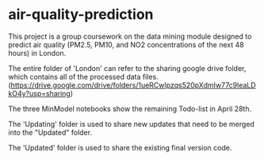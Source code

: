# air-quality-prediction

This project is a group coursework on the data mining module designed to predict air quality (PM2.5, PM10, and NO2 concentrations of the next 48 hours) in London.

The entire folder of 'London' can refer to the sharing google drive folder, which contains all of the processed data files. (https://drive.google.com/drive/folders/1ueRCwIpzqs520pXdmIw77c9leaLDkO4y?usp=sharing)

The three MinModel notebooks show the remaining Todo-list in April 28th.

The 'Updating' folder is used to share new updates that need to be merged into the "Updated" folder.

The 'Updated' folder is used to share the existing final version code.
